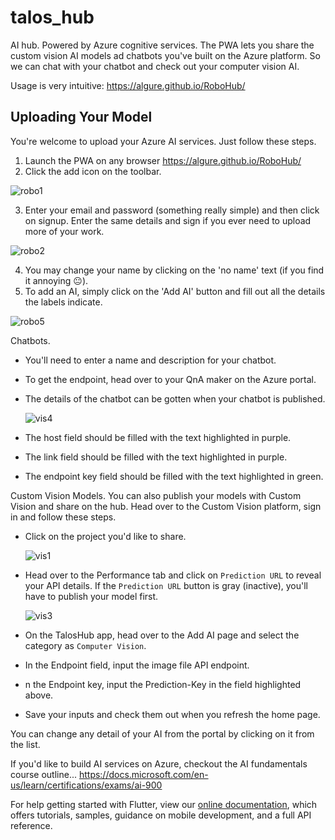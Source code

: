 # talos_hub

AI hub. Powered by Azure cognitive services. The PWA lets you share the custom vision AI models ad chatbots you've built on the Azure platform. So we can chat with your chatbot and check out your computer vision AI. 

Usage is very intuitive: https://algure.github.io/RoboHub/

## Uploading Your Model

You're welcome to upload your Azure AI services. Just follow these steps.

1) Launch the PWA on any browser https://algure.github.io/RoboHub/
2) Click the add icon on the toolbar.

  ![robo1](https://user-images.githubusercontent.com/37802577/122497058-aef95100-cfe4-11eb-9ba0-6cff133f5270.png)
  
3) Enter your email and password (something really simple) and then click on signup. Enter the same details and sign if you ever need to upload more of your work.

  ![robo2](https://user-images.githubusercontent.com/37802577/122497650-a5bcb400-cfe5-11eb-864a-eac120814dc3.png)
  
4) You may change your name by clicking on the 'no name' text (if you find it annoying 😐).
5) To add an AI, simply click on the 'Add AI' button and fill out all the details the labels indicate.

  ![robo5](https://user-images.githubusercontent.com/37802577/122499238-75c2e000-cfe8-11eb-94d4-eac336acb072.png)

Chatbots.
- You'll need to enter a name and description for your chatbot.
- To get the endpoint, head over to your QnA maker on the Azure portal.
- The details of the chatbot can be gotten when your chatbot is published.

  ![vis4](https://user-images.githubusercontent.com/37802577/122506457-4e730f80-cff6-11eb-95d9-73bc049b7516.png)
  
- The host field should be filled with the text highlighted in purple.
- The link field should be filled with the text highlighted in purple.
- The endpoint key field should be filled with the text highlighted in green.

Custom Vision Models.
You can also publish your models with Custom Vision and share on the hub. Head over to the Custom Vision platform, sign in and follow these steps.
- Click on the project you'd like to share.

  ![vis1](https://user-images.githubusercontent.com/37802577/122501282-46ae6d80-cfec-11eb-8fe1-7da4cf66a7c1.png)
  
- Head over to the Performance tab and click on `Prediction URL` to reveal your API details. If the `Prediction URL` button is gray (inactive), you'll have to publish your     model first.

  ![vis3](https://user-images.githubusercontent.com/37802577/122502318-516a0200-cfee-11eb-84cd-515f8febc44d.png)
  
- On the TalosHub app, head over to the Add AI page and select the category as `Computer Vision`.
- In the Endpoint field, input the image file API endpoint.
- n the Endpoint key, input the Prediction-Key in the field highlighted above.
- Save your inputs and check them out when you refresh the home page.

You can change any detail of your AI from the portal by clicking on it from the list.

If you'd like to build AI services on Azure, checkout the AI fundamentals course outline... https://docs.microsoft.com/en-us/learn/certifications/exams/ai-900

For help getting started with Flutter, view our
[online documentation](https://flutter.dev/docs), which offers tutorials,
samples, guidance on mobile development, and a full API reference.
